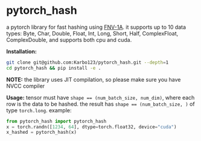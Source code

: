 # pytorch_hash

a pytorch library for fast hashing using [FNV-1A](https://en.wikipedia.org/wiki/Fowler%E2%80%93Noll%E2%80%93Vo_hash_function#FNV-1a_hash). it supports up to 10 data types: Byte, Char, Double, Float, Int, Long, Short, Half, ComplexFloat, ComplexDouble, and supports both cpu and cuda.

**Installation:**
```bash
git clone git@github.com:Karbo123/pytorch_hash.git --depth=1
cd pytorch_hash && pip install -e .
```
**NOTE:** the library uses JIT compilation, so please make sure you have NVCC compiler

**Usage:** tensor must have `shape == (num_batch_size, num_dim)`, where each row is the data to be hashed. the result has `shape == (num_batch_size, )` of type `torch.long`. example:
```python
from pytorch_hash import pytorch_hash
x = torch.randn([1234, 64], dtype=torch.float32, device="cuda")
x_hashed = pytorch_hash(x)
```

